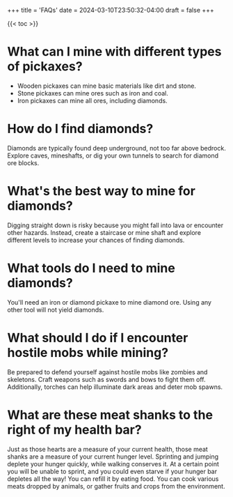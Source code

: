 +++
title = 'FAQs'
date = 2024-03-10T23:50:32-04:00
draft = false
+++

{{< toc >}}

# What can I mine with different types of pickaxes?

* Wooden pickaxes can mine basic materials like dirt and stone. 
* Stone pickaxes can mine ores such as iron and coal. 
* Iron pickaxes can mine all ores, including diamonds.


# How do I find diamonds?

Diamonds are typically found deep underground, not too far above bedrock. Explore caves, mineshafts, or dig your own tunnels to search for diamond ore blocks.


# What's the best way to mine for diamonds?

Digging straight down is risky because you might fall into lava or encounter other hazards. Instead, create a staircase or mine shaft and explore different levels to increase your chances of finding diamonds.


# What tools do I need to mine diamonds?

You'll need an iron or diamond pickaxe to mine diamond ore. Using any other tool will not yield diamonds.


# What should I do if I encounter hostile mobs while mining?

Be prepared to defend yourself against hostile mobs like zombies and skeletons. Craft weapons such as swords and bows to fight them off. Additionally, torches can help illuminate dark areas and deter mob spawns.


# What are these meat shanks to the right of my health bar?

Just as those hearts are a measure of your current health, those meat shanks are a measure of your current hunger level. Sprinting and jumping deplete your hunger quickly, while walking conserves it. At a certain point you will be unable to sprint, and you could even starve if your hunger bar depletes all the way! You can refill it by eating food. You can cook various meats dropped by animals, or gather fruits and crops from the environment.
